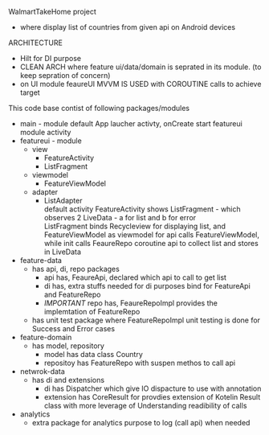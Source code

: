 WalmartTakeHome project
- where display list of countries from given api on Android devices

ARCHITECTURE

  - Hilt for DI purpose
  - CLEAN ARCH  where feature ui/data/domain is seprated in its module. (to keep sepration of concern)
  - on UI module feaureUI MVVM IS USED with COROUTINE calls to achieve target

This code base contist of following packages/modules

- main - module
  default App laucher activty, onCreate start featureui module activity
- featureui - module
  - view
    - FeatureActivity
    - ListFragment
  - viewmodel
    - FeatureViewModel
  - adapter
    - ListAdapter       
  default activity FeatureActivity shows ListFragment - which observes 2 LiveData - a for list and b for error  
  ListFragment binds Recycleview for displaying list, and FeatureViewModel as viewmodel for api calls
  FeatureViewModel, while init calls FeaureRepo coroutine api to collect list and stores in LiveData
- feature-data
  - has api, di, repo packages
    - api has, FeaureApi, declared which api to call to get list
    - di has, extra stuffs needed for di purposes bind for FeatureApi and FeatureRepo
    - *IMPORTANT* repo has, FeaureRepoImpl provides the implemtation of FeatureRepo
  - has unit test package where FeatureRepoImpl unit testing is done for Success and Error cases 
- feature-domain
  - has model, repository
    - model has data class Country
    - repositoy has FeatureRepo with suspen methos to call api
- netwrok-data
  - has di and extensions
    - di has Dispatcher which give IO dispacture to use with annotation
    - extension has CoreResult for provdies extension of Kotelin Result class with more leverage of Understanding readibility of calls
- analytics
  - extra package for analytics purpose to log (call api) when needed
 

